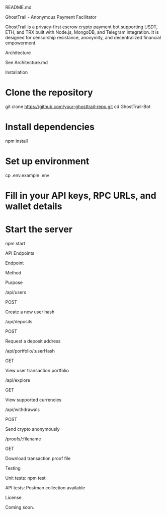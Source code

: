 README.md

GhostTrail - Anonymous Payment Facilitator

GhostTrail is a privacy-first escrow crypto payment bot supporting USDT, ETH, and TRX built with Node.js, MongoDB, and Telegram integration. It is designed for censorship resistance, anonymity, and decentralized financial empowerment.

Architecture

See Architecture.md

Installation

# Clone the repository
git clone https://github.com/your-ghosttrail-repo.git
cd GhostTrail-Bot

# Install dependencies
npm install

# Set up environment
cp .env.example .env
# Fill in your API keys, RPC URLs, and wallet details

# Start the server
npm start

API Endpoints

Endpoint

Method

Purpose

/api/users

POST

Create a new user hash

/api/deposits

POST

Request a deposit address

/api/portfolio/:userHash

GET

View user transaction portfolio

/api/explore

GET

View supported currencies

/api/withdrawals

POST

Send crypto anonymously

/proofs/:filename

GET

Download transaction proof file

Testing

Unit tests: npm test

API tests: Postman collection available

License

Coming soon.